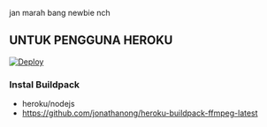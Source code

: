jan marah bang newbie nch

## UNTUK PENGGUNA HEROKU

[![Deploy](https://www.herokucdn.com/deploy/button.svg)](https://heroku.com/deploy?template=https://github.com/Mymszz/TuruBotz)

### Instal Buildpack
* heroku/nodejs
* https://github.com/jonathanong/heroku-buildpack-ffmpeg-latest
